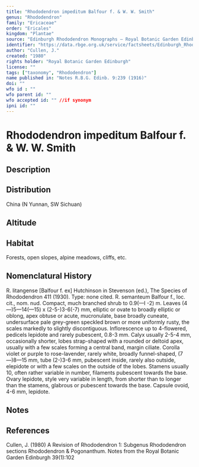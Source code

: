 ```yaml
---
title: "Rhododendron impeditum Balfour f. & W. W. Smith"
genus: "Rhododendron"
family: "Ericaceae"
order: "Ericales"
kingdom: "Plantae"
source: "Edinburgh Rhododendron Monographs – Royal Botanic Garden Edinburgh"
identifier: "https://data.rbge.org.uk/service/factsheets/Edinburgh_Rhododendron_Monographs.xhtml"
author: "Cullen, J."
created: "1980"
rights holder: "Royal Botanic Garden Edinburgh"
license: ""
tags: ["taxonomy", "Rhododendron"]
name published in: "Notes R.B.G. Edinb. 9:239 (1916)"
doi: ""
wfo id : ""
wfo parent id: ""
wfo accepted id: "" //if synonym                      
ipni id: ""
---
```


                       

# Rhododendron impeditum Balfour f. & W. W. Smith

## Description


## Distribution
China (N Yunnan, SW Sichuan)

## Altitude


## Habitat
Forests, open slopes, alpine meadows, cliffs, etc.

## Nomenclatural History
R. litangense [Balfour f. ex] Hutchinson in Stevenson (ed.), The Species of Rhododendron 411 (1930). Type: none cited. R. semanteum Balfour f., loc. cit., nom. nud. Compact, much branched shrub to 0.9(—I -2) m. Leaves (4—)5—14(—15) x (2-5-)3-6(-7) mm, elliptic or ovate to broadly elliptic or oblong, apex obtuse or acute, mucronulate, base broadly cuneate, undersurface pale grey-green speckled brown or more uniformly rusty, the scales markedly to slightly discontiguous. Inflorescence up to 4-flowered, pedicels lepidote and rarely pubescent, 0.8-3 mm. Calyx usually 2-5-4 mm, occasionally shorter, lobes strap-shaped with a rounded or deltoid apex, usually with a few scales forming a central band, margin ciliate. Corolla violet or purple to rose-lavender, rarely white, broadly funnel-shaped, (7—)8—15 mm, tube (2-)3-6 mm, pubescent inside, rarely also outside, elepidote or with a few scales on the outside of the lobes. Stamens usually 10, often rather variable in number, filaments pubescent towards the base. Ovary lepidote, style very variable in length, from shorter than to longer than the stamens, glabrous or pubescent towards the base. Capsule ovoid, 4-6 mm, lepidote.
                       
## Notes


## References

Cullen, J. (1980) A Revision of Rhododendron 1: Subgenus Rhododendron sections Rhododendron & Pogonanthum. Notes from the Royal Botanic Garden Edinburgh 39(1):102
